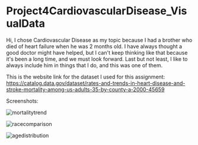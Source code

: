 # Project4CardiovascularDisease_VisualData


Hi, I chose Cardiovascular Disease as my topic because I had a brother who died of heart failure when he was 2 months old. I have always thought a good doctor might have helped, but I can't keep thinking like that because it's been a long time, and we must look forward. Last but not least, I like to always include him in things that I do, and this was one of them. 


This is the website link for the dataset I used for this assignment: https://catalog.data.gov/dataset/rates-and-trends-in-heart-disease-and-stroke-mortality-among-us-adults-35-by-county-a-2000-45659


Screenshots:

![mortalitytrend](https://github.com/user-attachments/assets/7b4ad3fd-54ed-40f7-88f8-e9185d046873)


![racecomparison](https://github.com/user-attachments/assets/4fc1a0f3-a96e-42cc-8005-5d74aafe1990)


![agedistribution](https://github.com/user-attachments/assets/18915b75-56c6-41ee-985b-da1d95f402f3)

